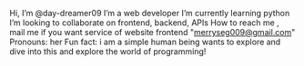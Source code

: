  Hi, I’m @day-dreamer09
 I’m a web developer
 I’m currently learning python
 I’m looking to collaborate on frontend, backend, APIs
 How to reach me , mail me if you want service of website frontend "merryseg009@gmail.com"
 Pronouns: her
Fun fact: i am a simple human being wants to explore and dive into this and explore the world of programming!

<!---
day-dreamer09/day-dreamer09 is a ✨ special ✨ repository because its `README.md` (this file) appears on your GitHub profile.
You can click the Preview link to take a look at your changes.
--->
